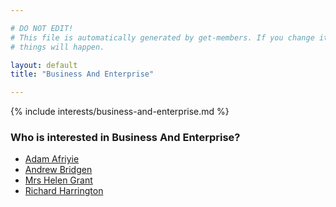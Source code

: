 ```yaml
---

# DO NOT EDIT!
# This file is automatically generated by get-members. If you change it, bad
# things will happen.

layout: default
title: "Business And Enterprise"

---
```


{% include interests/business-and-enterprise.md %}

### Who is interested in Business And Enterprise?


* [Adam Afriyie](members/adam-afriyie.html)
* [Andrew Bridgen](members/andrew-bridgen.html)
* [Mrs Helen Grant](members/mrs-helen-grant.html)
* [Richard Harrington](members/richard-harrington.html)
